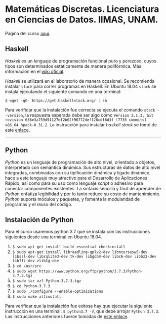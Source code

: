 # Matemáticas Discretas. Licenciatura en Ciencias de Datos. IIMAS, UNAM.

Página del curso [aquí](https://sites.google.com/view/mat-discretas-201/).

## Haskell
_Haskell_ es un lenguaje de programación funcional puro y perezoso, cuyos tipos son determinados estáticamente de manera polifórmica. Más información en el [wiki oficial](https://wiki.haskell.org/). 


_Haskell_ se utilizará en el laboratorio de manera  ocasional. Se recomienda instalar `stack` para correr programas en Haskell. En Ubuntu 18.04 `stack` se instala ejecutando el siguiente comando en  una terminal:

`$ wget -qO- https://get.haskellstack.org/ | sh`

Para verificar que la instalación fue correcta se ejecuta el comando `stack --version`, la respuesta esperada debe ser algo como `Version 2.1.3, Git revision 636e3a759d51127df2b62f90772def126cdf6d1f (7735 commits) x86_64 hpack-0.31.2`. La instrucción para instalar  _haskell stack_ se tomó de este [enlace](https://docs.haskellstack.org/en/stable/README/#how-to-install). 

---

## Python
_Python_ es un lenguaje de programación de alto nivel, orientado a objetos, interpretado con semántica dinámica. Sus estructuras de datos de alto nivel integradas, combinadas con su tipificación dinámica y ligado dinámico, hace a este lenguaje muy atractivo para el Desarrollo de Aplicaciones Rápido, así como para su uso como lenguaje _script_ o adhesivo para conectar componentes existentes. La sintaxis sencilla y fácil de aprender de _Python_ enfatiza legibilidad y por lo tanto reduce su costo de mantenimiento. _Python_ suporta módulos y paquetes, y fomenta la modularidad de programas y el reuso del código. 

## Instalación de Python

Para el curso usaremos python 3.7 que se instala con las instrucciones siguientes desde una terminal en Ubuntu 18.04. 

1. `$ sudo apt-get install build-essential checkinstall`
1. `$ sudo apt-get install libreadline-gplv2-dev libncursesw5-dev libssl-dev libsqlite3-dev tk-dev libgdbm-dev libc6-dev libbz2-dev libffi-dev zlib1g-dev`
1. `$ cd /usr/src`
1. `$ sudo wget https://www.python.org/ftp/python/3.7.3/Python-3.7.3.tgz`
1. `$ sudo tar xzf Python-3.7.3.tgz`
1. `$ cd Python-3.7.3`
1. `$ sudo ./configure --enable-optimizations`
1. `$ sudo make altinstall`

Para verificar que la instalación fue exitosa hay que ejecutar la siguiente instrucción en una terminal: `$ python3.7 -V`, que debe arrojar `Python 3.7.3`. Las instrucciones anteriores fueron tomadas de [este enlace](https://tecadmin.net/install-python-3-7-on-ubuntu-linuxmint/).

